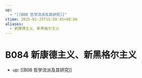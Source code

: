 ```yaml
---
up:
  - "[[B08 哲学流派及其研究]]"
ctime: 2025-01-25T15:58:45+08:00
aliases:
  - 新康德主义、新黑格尔主义
---
```


# B084 新康德主义、新黑格尔主义

- up: [[B08 哲学流派及其研究]]
